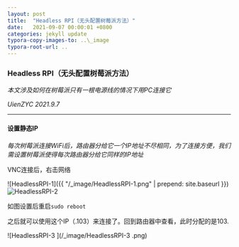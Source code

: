 ```yaml
---
layout: post
title:  "Headless RPI（无头配置树莓派方法）"
date:   2021-09-07 00:00:01 +0800
categories: jekyll update
typora-copy-images-to: ..\_image
typora-root-url: ..
---
```


### Headless RPI（无头配置树莓派方法）

_本文涉及如何在树莓派只有一根电源线的情况下用PC连接它_

_UienZYC 2021.9.7_

***

#### 设置静态IP

_每次树莓派连接WiFi后，路由器分给它一个IP地址不尽相同，为了连接方便，我们需设置树莓派使得每次路由器分给它同样的IP地址_

VNC连接后，右击网络

![HeadlessRPI-1]({{ "/_image/HeadlessRPI-1.png" | prepend: site.baseurl }})
![HeadlessRPI-2](/_image/HeadlessRPI-2.png)

如图设置后重启`sudo reboot`

之后就可以使用这个IP（.103）来连接了。回到路由器中查看，此时分配的是103.

![HeadlessRPI-3 ](/_image/HeadlessRPI-3 .png)
